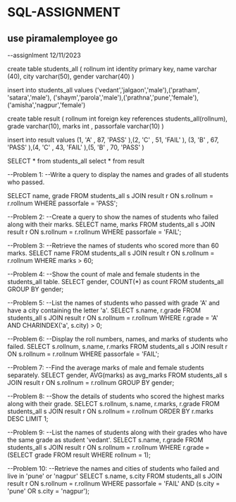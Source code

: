 # SQL-ASSIGNMENT
use piramalemployee
go
--
--assignlment 12/11/2023


create table students_all
( rollnum int identity primary key,
name varchar (40),
city varchar(50),
gender varchar(40)
)

insert into students_all values ('vedant','jalgaon','male'),('pratham', 'satara','male'),
('shaym','parola','male'),('prathna','pune','female'),('amisha','nagpur','female')

create table result (
rollnum int  foreign key references students_all(rollnum),
grade varchar(10),
marks int ,
passorfale varchar(10)
)

insert into result values (1, 'A' , 87, 'PASS' ),(2, 'C' , 51, 'FAIL' ),
(3, 'B' , 67, 'PASS' ),(4, 'C' , 43, 'FAIL' ),(5, 'B' , 70, 'PASS' )

SELECT * from students_all
select * from result

--Problem 1:
--Write a query to display the names and grades of all students who passed.

SELECT name, grade
FROM students_all s
JOIN result r ON s.rollnum = r.rollnum
WHERE passorfale = 'PASS';


--Problem 2:
--Create a query to show the names of students who failed along with their marks.
SELECT name, marks
FROM students_all s
JOIN result r ON s.rollnum = r.rollnum
WHERE passorfale = 'FAIL';



--Problem 3:
--Retrieve the names of students who scored more than 60 marks.
SELECT name
FROM students_all s
JOIN result r ON s.rollnum = r.rollnum
WHERE marks > 60;

--Problem 4:
--Show the count of male and female students in the students_all table.
SELECT gender, COUNT(*) as count
FROM students_all
GROUP BY gender;

--Problem 5:
--List the names of students who passed with grade 'A' and have a city containing the letter 'a'.
SELECT s.name, r.grade
FROM students_all s
JOIN result r ON s.rollnum = r.rollnum
WHERE r.grade = 'A' AND CHARINDEX('a', s.city) > 0;

--Problem 6:
--Display the roll numbers, names, and marks of students who failed.
SELECT s.rollnum, s.name, r.marks
FROM students_all s
JOIN result r ON s.rollnum = r.rollnum
WHERE passorfale = 'FAIL';

--Problem 7:
--Find the average marks of male and female students separately.
SELECT gender, AVG(marks) as avg_marks
FROM students_all s
JOIN result r ON s.rollnum = r.rollnum
GROUP BY gender;

--Problem 8:
--Show the details of students who scored the highest marks along with their grade.
SELECT s.rollnum, s.name, r.marks, r.grade
FROM students_all s
JOIN result r ON s.rollnum = r.rollnum
ORDER BY r.marks DESC
LIMIT 1;

--Problem 9:
--List the names of students along with their grades who have the same grade as student 'vedant'.
SELECT s.name, r.grade
FROM students_all s
JOIN result r ON s.rollnum = r.rollnum
WHERE r.grade = (SELECT grade FROM result WHERE rollnum = 1);

--Problem 10:
--Retrieve the names and cities of students who failed and live in 'pune' or 'nagpur'
SELECT s.name, s.city
FROM students_all s
JOIN result r ON s.rollnum = r.rollnum
WHERE passorfale = 'FAIL' AND (s.city = 'pune' OR s.city = 'nagpur');
